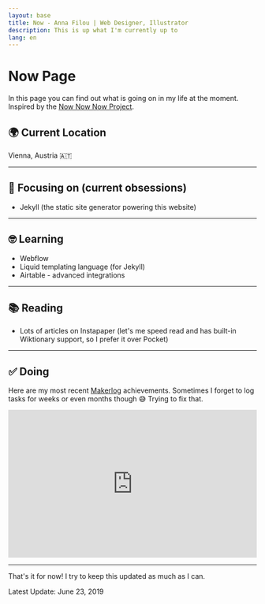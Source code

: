 ```yaml
---
layout: base
title: Now - Anna Filou | Web Designer, Illustrator
description: This is up what I'm currently up to
lang: en
---
```


# Now Page

In this page you can find out what is going on in my life at the moment.
Inspired by the [Now Now Now Project](https://nownownow.com/about).

## 🌍 Current Location
Vienna, Austria 🇦🇹

---

## 🎯 Focusing on (current obsessions)
- Jekyll (the static site generator powering this website)

---

## 🤓 Learning
- Webflow
- Liquid templating language (for Jekyll)
- Airtable - advanced integrations

---

## 📚 Reading
- Lots of articles on Instapaper (let's me speed read and has built-in Wiktionary support, so I prefer it over Pocket)

---

## ✅ Doing
Here are my most recent [Makerlog](https://getmakerlog.com/about) achievements. Sometimes I forget to log tasks for weeks or even months though 😅 Trying to fix that.

<iframe title="Makerlog Embed" height="300" style="width:100%" scrolling="no" frameborder="0" allowtransparency="true" src="https://api.getmakerlog.com/users/1293/embed"></iframe>

---

That's it for now! I try to keep this updated as much as I can.

Latest Update: June 23, 2019